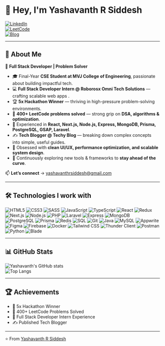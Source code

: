 # 👋 Hey, I'm Yashavanth R Siddesh  


[![LinkedIn](https://img.shields.io/badge/LinkedIn-Connect-blue?logo=linkedin)](https://www.linkedin.com/in/yashavanth-r-siddesh)  
[![LeetCode](https://img.shields.io/badge/LeetCode-Profile-orange?logo=leetcode)](https://leetcode.com/your-username)  
[![Blog](https://img.shields.io/badge/Blog-Techy%20Blog-lightgrey?logo=hashnode)](https://techy-blog.onrender.com)  

---

## 🚀 About Me  
🔹 **Full Stack Developer | Problem Solver**  

- 🎓 Final-Year **CSE Student at MVJ College of Engineering**, passionate about building impactful tech.  
- 💻 **Full Stack Developer Intern @ Roborosx Omni Tech Solutions** — crafting scalable web apps .  
- 🏆 **5x Hackathon Winner** — thriving in high-pressure problem-solving environments.  
- 🧩 **400+ LeetCode problems solved** — strong grip on **DSA, algorithms & optimization**.  
- 🚀 Experienced in **React, Next.js, Node.js, Express, MongoDB, Prisma, PostgreSQL, GSAP, Laravel**.  
- ✍️ **Tech Blogger @ Techy Blog** — breaking down complex concepts into simple, useful guides.  
- 🎨 Obsessed with **clean UI/UX, performance optimization, and scalable system design**.  
- 🌱 Continuously exploring new tools & frameworks to **stay ahead of the curve**.  

📫 **Let’s connect** → [yashavanthrsiddesh@gmail.com](mailto:yashavanthrsiddesh@gmail.com)  

---

## 🛠️ Technologies I work with  

![HTML5](https://img.shields.io/badge/HTML5-E34F26?style=for-the-badge&logo=html5&logoColor=white)
![CSS3](https://img.shields.io/badge/CSS3-1572B6?style=for-the-badge&logo=css3&logoColor=white)
![SASS](https://img.shields.io/badge/SASS-CC6699?style=for-the-badge&logo=sass&logoColor=white)
![JavaScript](https://img.shields.io/badge/JavaScript-F7DF1E?style=for-the-badge&logo=javascript&logoColor=black)
![TypeScript](https://img.shields.io/badge/TypeScript-3178C6?style=for-the-badge&logo=typescript&logoColor=white)
![React](https://img.shields.io/badge/React-61DAFB?style=for-the-badge&logo=react&logoColor=black)
![Redux](https://img.shields.io/badge/Redux-764ABC?style=for-the-badge&logo=redux&logoColor=white)
![Next.js](https://img.shields.io/badge/Next.js-000000?style=for-the-badge&logo=nextdotjs&logoColor=white)
![Node.js](https://img.shields.io/badge/Node.js-339933?style=for-the-badge&logo=nodedotjs&logoColor=white)
![PHP](https://img.shields.io/badge/PHP-777BB4?style=for-the-badge&logo=php&logoColor=white)
![Laravel](https://img.shields.io/badge/Laravel-FF2D20?style=for-the-badge&logo=laravel&logoColor=white)
![Express](https://img.shields.io/badge/Express-000000?style=for-the-badge&logo=express&logoColor=white)
![MongoDB](https://img.shields.io/badge/MongoDB-47A248?style=for-the-badge&logo=mongodb&logoColor=white)
![PostgreSQL](https://img.shields.io/badge/PostgreSQL-4169E1?style=for-the-badge&logo=postgresql&logoColor=white)
![Prisma](https://img.shields.io/badge/Prisma-3982CE?style=for-the-badge&logo=prisma&logoColor=white)
![Redis](https://img.shields.io/badge/Redis-DC382D?style=for-the-badge&logo=redis&logoColor=white)
![SQL](https://img.shields.io/badge/SQL-003B57?style=for-the-badge&logo=sql&logoColor=white)
![Git](https://img.shields.io/badge/Git-F05032?style=for-the-badge&logo=git&logoColor=white)
![Java](https://img.shields.io/badge/Java-007396?style=for-the-badge&logo=java&logoColor=white)
![MySQL](https://img.shields.io/badge/MySQL-4479A1?style=for-the-badge&logo=mysql&logoColor=white)
![Appwrite](https://img.shields.io/badge/Appwrite-F02E65?style=for-the-badge&logo=appwrite&logoColor=white)
![Figma](https://img.shields.io/badge/Figma-F24E1E?style=for-the-badge&logo=figma&logoColor=white)
![Firebase](https://img.shields.io/badge/Firebase-FFCA28?style=for-the-badge&logo=firebase&logoColor=black)
![Docker](https://img.shields.io/badge/Docker-2496ED?style=for-the-badge&logo=docker&logoColor=white)
![Tailwind CSS](https://img.shields.io/badge/Tailwind%20CSS-38B2AC?style=for-the-badge&logo=tailwind-css&logoColor=white)
![Thunder Client](https://img.shields.io/badge/Thunder%20Client-000000?style=for-the-badge&logo=thunderclient&logoColor=white)
![Postman](https://img.shields.io/badge/Postman-FF6C37?style=for-the-badge&logo=postman&logoColor=white)
![Python](https://img.shields.io/badge/Python-3776AB?style=for-the-badge&logo=python&logoColor=white)
![Blade](https://img.shields.io/badge/Blade-000000?style=for-the-badge&logo=laravel&logoColor=white)

---

## 📊 GitHub Stats  

![Yashavanth's GitHub stats](https://github-readme-stats.vercel.app/api?username=Yashu9844&show_icons=true&theme=tokyonight)  
![Top Langs](https://github-readme-stats.vercel.app/api/top-langs/?username=Yashu9844&layout=compact&theme=tokyonight)  

---

## 🏆 Achievements  

- 🥇 5x Hackathon Winner  
- 🌟 400+ LeetCode Problems Solved  
- 💼 Full Stack Developer Intern Experience  
- ✍️ Published Tech Blogger  

---

⭐️ From [Yashavanth R Siddesh](https://github.com/yashavanth-siddesh)  
